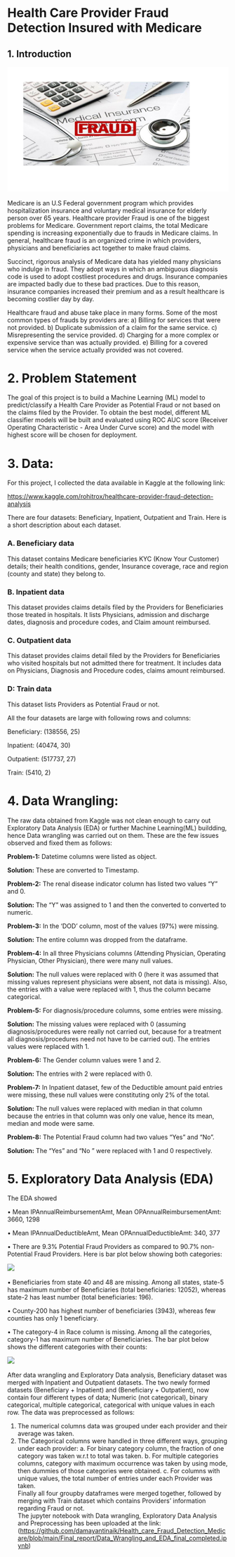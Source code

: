 
# Health Care Provider Fraud Detection Insured with Medicare

## 1. Introduction
![](https://github.com/damayantinaik/Health_care_Fraud_Detection_Medicare/blob/main/Final_report/Health_Care_Fraud_picture.jpg)

Medicare is an U.S Federal government program which provides hospitalization insurance and voluntary medical insurance for elderly person over 65 years. Healthcare provider Fraud is one of the biggest problems for Medicare. Government report claims, the total Medicare spending is increasing exponentially due to frauds in Medicare claims. In general, healthcare fraud is an organized crime in which providers, physicians and beneficiaries act together to make fraud claims.

Succinct, rigorous analysis of Medicare data has yielded many physicians who indulge in fraud. They adopt ways in which an ambiguous diagnosis code is used to adopt costliest procedures and drugs. Insurance companies are impacted badly due to these bad practices. Due to this reason, insurance companies increased their premium and as a result healthcare is becoming costlier day by day.

Healthcare fraud and abuse take place in many forms. Some of the most common types of frauds by providers are:
a) Billing for services that were not provided.
b) Duplicate submission of a claim for the same service.
c) Misrepresenting the service provided.
d) Charging for a more complex or expensive service than was actually provided.
e) Billing for a covered service when the service actually provided was not covered.

# 2. Problem Statement
The goal of this project is to build a Machine Learning (ML) model to predict/classify a Health Care Provider as Potential Fraud or not based on the claims filed by the Provider.  To obtain the best model, different ML classifier models will be built and evaluated using ROC AUC score (Receiver Operating Characteristic - Area Under Curve score) and the model with highest score will be chosen for deployment. 

# 3. Data:
For this project, I collected the data available in Kaggle at the following link:

https://www.kaggle.com/rohitrox/healthcare-provider-fraud-detection-analysis

There are four datasets: Beneficiary, Inpatient, Outpatient and Train. Here is a short description about each dataset.

### A. Beneficiary data
This dataset contains Medicare beneficiaries KYC (Know Your Customer) details; their health conditions, gender, Insurance coverage, race and region (county and state) they belong to.

### B. Inpatient data
This dataset provides claims details filed by the Providers for Beneficiaries those treated  in hospitals. It lists Physicians, admission and discharge dates, diagnosis and procedure codes, and Claim amount reimbursed. 

### C. Outpatient data
This dataset provides claims detail filed by the Providers for Beneficiaries who visited hospitals but  not admitted there for treatment.  It includes data on Physicians, Diagnosis and Procedure codes, claims amount reimbursed.

### D: Train data
This dataset lists Providers as Potential Fraud or not.

All the four datasets are large with following rows and columns:

Beneficiary: (138556, 25)

Inpatient: (40474, 30)

Outpatient: (517737, 27)

Train: (5410, 2)

# 4. Data Wrangling:

The raw data obtained from Kaggle was not clean enough to carry out Exploratory Data Analysis (EDA) or further Machine Learning(ML) buildding, hence Data wrangling was carried out on them.  These are the  few issues observed  and fixed them as follows:

**Problem-1:** Datetime columns were listed as object.

**Solution:** These are converted to Timestamp.


**Problem-2:** The renal disease indicator column has listed two values “Y” and 0.

**Solution:** The “Y” was assigned to 1 and then the converted to converted to numeric.


**Problem-3:** In the ‘DOD’ column, most of the values (97%) were missing.

**Solution:** The entire column was dropped from the dataframe. 


**Problem-4:** In all three Physicians columns (Attending Physician, Operating Physician, Other Physician), there were many null values.

**Solution:** The null values were replaced with 0 (here it was assumed that missing values represent physicians were absent, not data is missing). Also, the entries with a value were replaced with 1, thus the column became categorical.


**Problem-5:** For diagnosis/procedure columns, some entries were missing.

**Solution:** The missing values were replaced with 0 (assuming diagnosis/procedures were really not carried out, because for a treatment all diagnosis/procedures need not have to be carried out). The entries values were replaced with 1.


**Problem-6:** The Gender column values were 1 and 2.

**Solution:** The entries with 2 were replaced with 0.


**Problem-7:** In Inpatient dataset, few of the Deductible amount paid entries were missing, these null values were constituting only 2% of the total.

**Solution:** The null values were replaced with median in that column because the entries in that column was only one value, hence its mean, median and mode were same.


**Problem-8:** The Potential Fraud column had two values “Yes” and “No”.

**Solution:** The “Yes” and “No ” were replaced with 1 and 0 respectively.

# 5. Exploratory Data Analysis (EDA)
The EDA showed

•	Mean IPAnnualReimbursementAmt, Mean OPAnnualReimbursementAmt: 3660, 1298

•	Mean IPAnnualDeductibleAmt, Mean OPAnnualDeductibleAmt: 340, 377

•	There are 9.3% Potential Fraud Providers as compared to 90.7% non-Potential Fraud Providers. Here is bar plot below showing both categories:

![](https://github.com/damayantinaik/Springboard_Week_7_Capstone_Project_Netfilx/blob/main/Report/Overall_movie_duration.png)


•	Beneficiaries from state 40 and 48 are missing. Among all states, state-5 has maximum number of Beneficiaries (total beneficiaries: 12052), whereas state-2 has least number (total beneficiaries: 196).

•	County-200 has highest number of beneficiaries (3943), whereas few counties has only 1 beneficiary.

•	The category-4 in Race column is missing. Among all the categories, category-1 has maximum number of Beneficiaries. The bar plot below shows the different categories with their counts:

![](https://github.com/damayantinaik/Springboard_Week_7_Capstone_Project_Netfilx/blob/main/Report/Overall_movie_duration.png)

After data wrangling and Exploratory Data analysis, Beneficiary dataset was merged with Inpatient and Outpatient datasets.  The two newly formed datasets (Beneficiary + Inpatient) and (Beneficiary + Outpatient), now contain four different types of data; Numeric (not categorical), binary categorical, multiple categorical, categorical with unique values in each row. 
The data was preprocessed as follows:
1.	The numerical columns data was grouped under each provider and their average was taken.
2.	The Categorical columns were handled in three different ways, grouping under each provider:
a.	For binary category column, the fraction of one category was taken w.r.t to total was taken.
b.	For multiple categories columns, category with maximum occurrence was taken by using mode, then dummies of those categories were obtained.
c.	For columns with unique values, the total number of entries under each Provider was taken.  
Finally all four groupby dataframes  were merged together, followed by merging with  Train dataset which contains Providers’ information regarding Fraud or not.  
The jupyter notebook with Data wrangling, Exploratory Data Analysis and Preprocessing has been uploaded at the link:
(https://github.com/damayantinaik/Health_care_Fraud_Detection_Medicare/blob/main/Final_report/Data_Wrangling_and_EDA_final_completed.ipynb)


